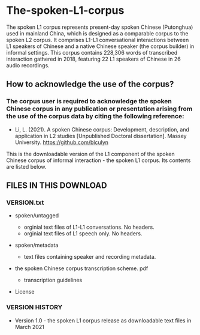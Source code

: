 # The-spoken-L1-corpus
The spoken L1 corpus represents present-day spoken Chinese (Putonghua) used in mainland China, which is designed as a comparable corpus to the spoken L2 corpus. It comprises L1-L1 conversational interactions between L1 speakers of Chinese and a native Chinese speaker (the corpus builder) in informal settings. This corpus contains 228,306  words of transcribed interaction gathered in 2018, featuring 22 L1 speakers of Chinese in 26 audio recordings.

How to acknowledge the use of the corpus?
-----------------------------------------
### The corpus user is required to acknowledge the spoken Chinese corpus in any publication or presentation arising from the use of the corpus data by citing the following reference:
* Li, L. (2021). A spoken Chinese corpus: Development, description, and application in L2 studies [Unpublished Doctoral dissertation]. Massey University. https://github.com/blculyn


This is the downloadable version of the L1 component of the spoken Chinese corpus of informal interaction - the spoken L1 corpus.
Its contents are listed below.



FILES IN THIS DOWNLOAD
----------------------
### VERSION.txt

* spoken/untagged
  * orginial text files of L1-L1 conversations. No headers.
  * orginial text files of L1 speech only. No headers.

* spoken/metadata
  * text files containing speaker and recording metadata.

* the spoken Chinese corpus transcription scheme. pdf
  * transcription guidelines
* License

### VERSION HISTORY

* Version 1.0 - the spoken L1 corpus release as downloadable text files in March 2021
